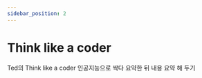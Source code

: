 ```yaml
---
sidebar_position: 2
---
```


# Think like a coder

Ted의 Think like a coder 인공지능으로 싹다 요약한 뒤 내용 요약 해 두기
